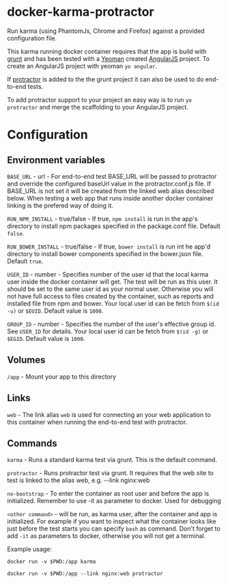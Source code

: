 docker-karma-protractor
=======================

Run karma (using PhantomJs, Chrome and Firefox) against a provided configuration file.

This karma running docker container requires that the app is build with [grunt](http://gruntjs.com/) and has been tested with a [Yeoman](http://yeoman.io/) created [AngularJS](https://angularjs.org/) project. To create an AngularJS project with yeoman `yo angular`.

If [protractor](https://angular.github.io/protractor) is added to the the grunt project it can also be used to do end-to-end tests.

To add protractor support to your project an easy way is to run `yo protractor` and merge the scaffolding to your AngularJS project.

# Configuration

## Environment variables

`BASE_URL` - url - For end-to-end test BASE_URL will be passed to protractor and override the configured baseUrl value in the protractor.conf.js file. If BASE_URL is not set it will be created from the linked web alias described below. When testing a web app that runs inside another docker container linking is the prefered way of doing it.

`RUN_NPM_INSTALL` - true/false - If true, `npm install` is run in the app's directory to install npm packages specified in the package.conf file. Default `false`.

`RUN_BOWER_INSTALL` - true/false - If true, `bower install` is run int he app'd directory to install bower components specified in the bower.json file. Default `true`.

`USER_ID` - number - Specifies number of the user id that the local karma user inside the docker container will get. The test will be run as this user. It should be set to the same user id as your normal user. Otherwise you will not have full access to files created by the container, such as reports and installed file from npm and bower. Your local user id can be fetch from `$(id -u)` or `$EUID`. Default value is `1000`.

`GROUP_ID` - number - Specifies the number of the user's effective group id. See `USER_ID` for details. Your local user id can be fetch from `$(id -g)` or `$EGID`. Default value is `1000`.

## Volumes

`/app` - Mount your app to this directory

## Links

`web` - The link alias `web` is used for connecting an your web application to this container when running the end-to-end test with protractor.  

## Commands

`karma` - Runs a standard karma test via grunt. This is the default command.

`protractor` - Runs protractor test via grunt. It requires that the web site to test is linked to the alias web, e.g. --link nginx:web

`no-bootstrap` - To enter the container as root user and before the app is initialized. Remember to use -it as parameter to docker. Used for debugging 

`<other command>` - will be run, as karma user, after the container and app is initialized. For example if you want to inspect what the container looks like just before the test starts you can specify `bash` as command. Don't forget to add `-it` as parameters to docker, otherwise you will not get a terminal.

Example usage:

	docker run -v $PWD:/app karma

	docker run -v $PWD:/app --link nginx:web protractor